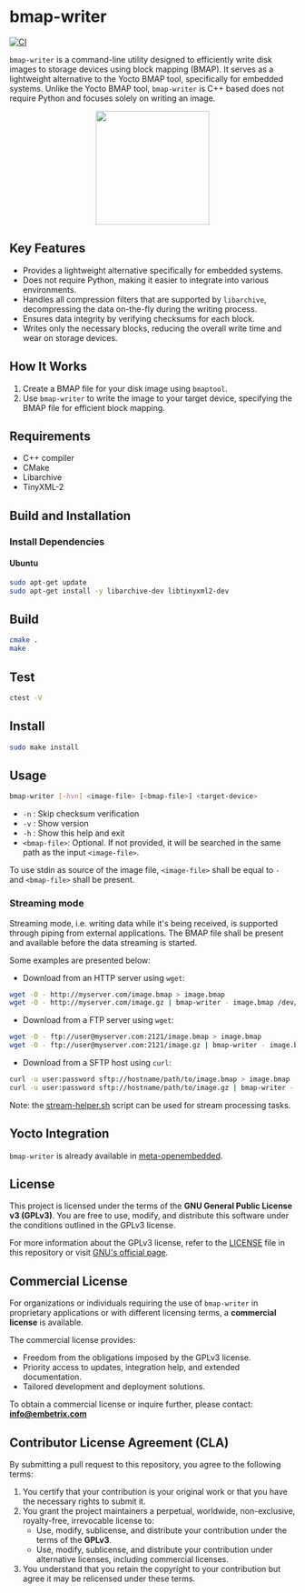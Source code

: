 
# bmap-writer

[![CI](https://github.com/embetrix/bmap-writer/actions/workflows/integration.yml/badge.svg)](https://github.com/embetrix/bmap-writer/actions/workflows/integration.yml)

`bmap-writer` is a command-line utility designed to efficiently write disk images to storage devices using block mapping (BMAP). 
It serves as a lightweight alternative to the Yocto BMAP tool, specifically for embedded systems. 
Unlike the Yocto BMAP tool, `bmap-writer` is C++ based does not require Python and focuses solely on writing an image.

<p align ="center"><img src=bmap-writer.jpeg width=200 height=200 /></p>

## Key Features

- Provides a lightweight alternative specifically for embedded systems.
- Does not require Python, making it easier to integrate into various environments.
- Handles all compression filters that are supported by `libarchive`, decompressing the data on-the-fly during the writing process.
- Ensures data integrity by verifying checksums for each block.
- Writes only the necessary blocks, reducing the overall write time and wear on storage devices.

## How It Works

1. Create a BMAP file for your disk image using `bmaptool`.
2. Use `bmap-writer` to write the image to your target device, specifying the BMAP file for efficient block mapping.

## Requirements

- C++ compiler
- CMake
- Libarchive
- TinyXML-2

## Build and Installation

### Install Dependencies

#### Ubuntu

```sh
sudo apt-get update
sudo apt-get install -y libarchive-dev libtinyxml2-dev
```

## Build

```sh
cmake .
make
```

## Test

```sh
ctest -V
```

## Install

```sh
sudo make install
```

## Usage

```sh
bmap-writer [-hvn] <image-file> [<bmap-file>] <target-device>
```

* `-n` : Skip checksum verification
* `-v` : Show version
* `-h` : Show this help and exit
* `<bmap-file>`: Optional. If not provided, it will be searched in the same path as the input `<image-file>`.

To use stdin as source of the image file, `<image-file>` shall be equal to `-` and `<bmap-file>` shall be present.

### Streaming mode

Streaming mode, i.e. writing data while it's being received, is supported through piping from external applications.
The BMAP file shall be present and available before the data streaming is started.

Some examples are presented below:

* Download from an HTTP server using `wget`:
```bash
wget -O - http://myserver.com/image.bmap > image.bmap
wget -O - http://myserver.com/image.gz | bmap-writer - image.bmap /dev/sdX
```
* Download from a FTP server using `wget`:
```bash
wget -O - ftp://user@myserver.com:2121/image.bmap > image.bmap
wget -O - ftp://user@myserver.com:2121/image.gz | bmap-writer - image.bmap /dev/sdX
```
* Download from a SFTP host using `curl`:
```bash
curl -u user:password sftp://hostname/path/to/image.bmap > image.bmap
curl -u user:password sftp://hostname/path/to/image.gz | bmap-writer - image.bmap /dev/sdX
```

Note: the [stream-helper.sh](stream-helper.sh) script can be used for stream processing tasks.
 
## Yocto Integration

`bmap-writer` is already available in [meta-openembedded](https://github.com/openembedded/meta-openembedded/blob/master/meta-oe/recipes-support/bmap-writer/bmap-writer_git.bb).


## License

This project is licensed under the terms of the **GNU General Public License v3 (GPLv3)**.
You are free to use, modify, and distribute this software under the conditions outlined in the GPLv3 license.

For more information about the GPLv3 license, refer to the [LICENSE](LICENSE) file in this repository or visit [GNU's official page](https://www.gnu.org/licenses/gpl-3.0.html).


## Commercial License

For organizations or individuals requiring the use of `bmap-writer` in proprietary applications or with different licensing terms, a **commercial license** is available.

The commercial license provides:
- Freedom from the obligations imposed by the GPLv3 license.
- Priority access to updates, integration help, and extended documentation.
- Tailored development and deployment solutions.

To obtain a commercial license or inquire further, please contact: [**info@embetrix.com**](mailto:info@embetrix.com)


## Contributor License Agreement (CLA)

By submitting a pull request to this repository, you agree to the following terms:

1. You certify that your contribution is your original work or that you have the necessary rights to submit it.
2. You grant the project maintainers a perpetual, worldwide, non-exclusive, royalty-free, irrevocable license to:
   - Use, modify, sublicense, and distribute your contribution under the terms of the **GPLv3**.
   - Use, modify, sublicense, and distribute your contribution under alternative licenses, including commercial licenses.
3. You understand that you retain the copyright to your contribution but agree it may be relicensed under these terms.

